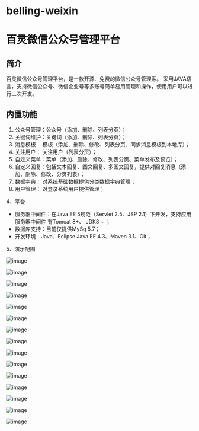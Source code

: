 # belling-weixin

# 百灵微信公众号管理平台

## 简介

百灵微信公众号管理平台，是一款开源、免费的微信公众号管理系。 采用JAVA语言，支持微信公众号、微信企业号等多账号简单易用管理和操作，使用用户可以进行二次开发。

## 内置功能

1.  公众号管理：公众号（添加、删除、列表分页）；
2.	关键词维护：关键词（添加、删除、列表分页）；
3.	消息模板： 模板（添加、删除、修改、列表分页、同步消息模板到本地库）；
4.  关注用户： 关注用户（列表分页）；
5.  自定义菜单：菜单（添加、删除、修改、列表分页、菜单发布及预览）；
6.  自定义回复：包括文本回复、图文回复、多图文回复，提供对回复消息（添加、删除、修改、分页列表）；
7.  数据字典： 对系统基础数据提供分类数据字典管理；
8.  用户管理： 对登录系统用户提供管理；

4、平台

* 服务器中间件：在Java EE 5规范（Servlet 2.5、JSP 2.1）下开发，支持应用服务器中间件
有Tomcat 8+、 JDK8 + ；
* 数据库支持：目前仅提供MySq 5.7；
* 开发环境：Java、Eclipse Java EE 4.3、Maven 3.1、Git；

5、演示配图

![image](https://github.com/butter-fly/belling-weixin/blob/maste/peitu/1.png)

![image](https://github.com/butter-fly/belling-weixin/blob/master/peitu/2.png)

![image](https://github.com/butter-fly/belling-weixin/blob/master/peitu/3.png)

![image](https://github.com/butter-fly/belling-weixin/blob/master/peitu/4.png)

![image](https://github.com/butter-fly/belling-weixin/blob/master/peitu/5.png)

![image](https://github.com/butter-fly/belling-weixin/blob/master/peitu/6.png)

![image](https://github.com/butter-fly/belling-weixin/blob/master/peitu/7.png)

![image](https://github.com/butter-fly/belling-weixin/blob/master/peitu/7-1.png)

![image](https://github.com/butter-fly/belling-weixin/blob/master/peitu/7-2.png)

![image](https://github.com/butter-fly/belling-weixin/blob/master/peitu/8.png)

![image](https://github.com/butter-fly/belling-weixin/blob/master/peitu/9.png)

![image](https://github.com/butter-fly/belling-weixin/blob/master/peitu/10.png)

![image](https://github.com/butter-fly/belling-weixin/blob/master/peitu/10-1.png)

![image](https://github.com/butter-fly/belling-weixin/blob/master/peitu/10-2.png)

![image](https://github.com/butter-fly/belling-weixin/blob/master/peitu/10-3.png)
